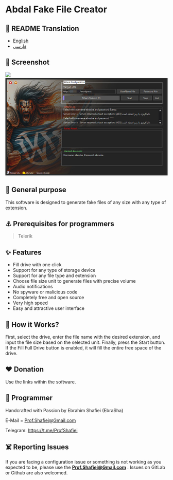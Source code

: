 # Abdal Fake File Creator

## 🎤 README Translation
- [English](README.md)
- [فارسی](README.fa.md)

## 👀 Screenshot

![](screenshot.jpg)
![](https://github.com/ebrasha/abdal-wp-xmlrpc-bruteforce/blob/main/scshot/app-ui.jpg)


 ## 💎 General purpose
This software is designed to generate fake files of any size with any type of extension.

 ## ⚓ Prerequisites for programmers
>Telerik

## ✨ Features

* Fill drive with one click
* Support for any type of storage device
* Support for any file type and extension
* Choose file size unit to generate files with precise volume
* Audio notifications
* No spyware or malicious code
* Completely free and open source
* Very high speed
* Easy and attractive user interface


## 📝️ How it Works?
First, select the drive, enter the file name with the desired extension, and input the file size based on the selected unit. Finally, press the Start button. If the Fill Full Drive button is enabled, it will fill the entire free space of the drive.
## ❤️ Donation

Use the links within the software.

## 🤵 Programmer
Handcrafted with Passion by Ebrahim Shafiei (EbraSha)

E-Mail = Prof.Shafiei@Gmail.com

Telegram: https://t.me/ProfShafiei

## ☠️ Reporting Issues

If you are facing a configuration issue or something is not working as you expected to be, please use the **Prof.Shafiei@Gmail.com** . Issues on GitLab  or Github are also welcomed.



